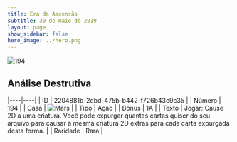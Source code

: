 ```yaml
---
title: Era da Ascensão
subtitle: 30 de maio de 2019
layout: page
show_sidebar: false
hero_image: ../hero.png
---
```


![194](https://cdn.keyforgegame.com/media/card_front/pt/435_194_7F7C29F947Q8_pt.png)

## Análise Destrutiva

|----|----|
| ID | 2204881b-2dbd-475b-b442-f726b43c9c35 |
| Número | 194 |
| Casa | ![Mars](https://archonarcana.com/images/thumb/d/de/Mars.png/22px-Mars.png "Marte") |
| Tipo | Ação |
| Bônus | 1A |
| Texto | Jogar: Cause 2D a uma criatura.  Você pode expurgar quantas cartas quiser do seu arquivo para causar à mesma criatura 2D extras para cada carta expurgada desta forma. |
| Raridade | Rara |
